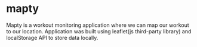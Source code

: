 # mapty
Mapty is a workout monitoring application where we can map our workout to our location. Application was built using leaflet(js third-party library) and localStorage API to store data locally.
